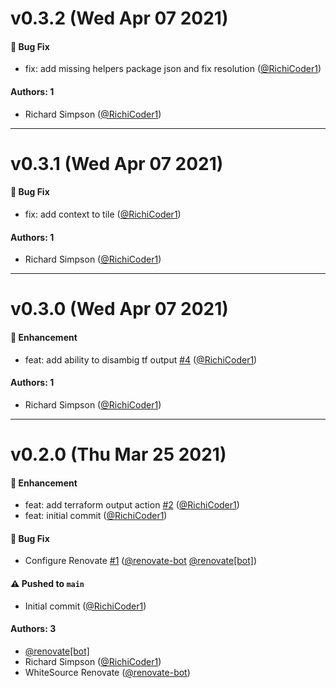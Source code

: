 # v0.3.2 (Wed Apr 07 2021)

#### 🐛 Bug Fix

- fix: add missing helpers package json and fix resolution ([@RichiCoder1](https://github.com/RichiCoder1))

#### Authors: 1

- Richard Simpson ([@RichiCoder1](https://github.com/RichiCoder1))

---

# v0.3.1 (Wed Apr 07 2021)

#### 🐛 Bug Fix

- fix: add context to tile ([@RichiCoder1](https://github.com/RichiCoder1))

#### Authors: 1

- Richard Simpson ([@RichiCoder1](https://github.com/RichiCoder1))

---

# v0.3.0 (Wed Apr 07 2021)

#### 🚀 Enhancement

- feat: add ability to disambig tf output [#4](https://github.com/uShip/actions/pull/4) ([@RichiCoder1](https://github.com/RichiCoder1))

#### Authors: 1

- Richard Simpson ([@RichiCoder1](https://github.com/RichiCoder1))

---

# v0.2.0 (Thu Mar 25 2021)

#### 🚀 Enhancement

- feat: add terraform output action [#2](https://github.com/uShip/actions/pull/2) ([@RichiCoder1](https://github.com/RichiCoder1))
- feat: initial commit ([@RichiCoder1](https://github.com/RichiCoder1))

#### 🐛 Bug Fix

- Configure Renovate [#1](https://github.com/uShip/actions/pull/1) ([@renovate-bot](https://github.com/renovate-bot) [@renovate[bot]](https://github.com/renovate[bot]))

#### ⚠️ Pushed to `main`

- Initial commit ([@RichiCoder1](https://github.com/RichiCoder1))

#### Authors: 3

- [@renovate[bot]](https://github.com/renovate[bot])
- Richard Simpson ([@RichiCoder1](https://github.com/RichiCoder1))
- WhiteSource Renovate ([@renovate-bot](https://github.com/renovate-bot))
